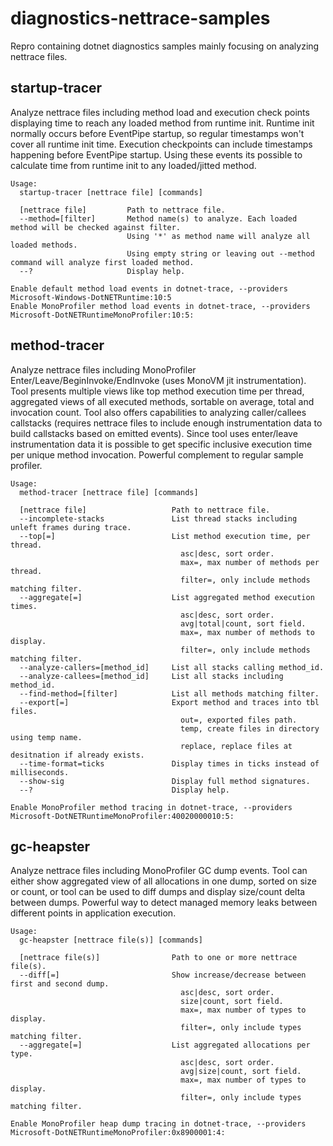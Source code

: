 # diagnostics-nettrace-samples

Repro containing dotnet diagnostics samples mainly focusing on analyzing nettrace files.

## startup-tracer

Analyze nettrace files including method load and execution check points displaying time to reach any loaded method from runtime init. Runtime init normally occurs before EventPipe startup, so regular timestamps won't cover all runtime init time. Execution checkpoints can include timestamps happening before EventPipe startup. Using these events its possible to calculate time from runtime init to any loaded/jitted method.

```
Usage:
  startup-tracer [nettrace file] [commands]

  [nettrace file]         Path to nettrace file.
  --method=[filter]       Method name(s) to analyze. Each loaded method will be checked against filter.
                          Using '*' as method name will analyze all loaded methods.
                          Using empty string or leaving out --method command will analyze first loaded method.
  --?                     Display help.

Enable default method load events in dotnet-trace, --providers Microsoft-Windows-DotNETRuntime:10:5
Enable MonoProfiler method load events in dotnet-trace, --providers Microsoft-DotNETRuntimeMonoProfiler:10:5:
```

## method-tracer

Analyze nettrace files including MonoProfiler Enter/Leave/BeginInvoke/EndInvoke (uses MonoVM jit instrumentation). Tool presents multiple views like top method execution time per thread, aggregated views of all executed methods, sortable on average, total and invocation count. Tool also offers capabilities to analyzing caller/callees callstacks (requires nettrace files to include enough instrumentation data to build callstacks based on emitted events). Since tool uses enter/leave instrumentation data it is possible to get specific inclusive execution time per unique method invocation. Powerful complement to regular sample profiler.

```
Usage:
  method-tracer [nettrace file] [commands]

  [nettrace file]                   Path to nettrace file.
  --incomplete-stacks               List thread stacks including unleft frames during trace.
  --top[=]                          List method execution time, per thread.
                                      asc|desc, sort order.
                                      max=, max number of methods per thread.
                                      filter=, only include methods matching filter.
  --aggregate[=]                    List aggregated method execution times.
                                      asc|desc, sort order.
                                      avg|total|count, sort field.
                                      max=, max number of methods to display.
                                      filter=, only include methods matching filter.
  --analyze-callers=[method_id]     List all stacks calling method_id.
  --analyze-callees=[method_id]     List all stacks including method_id.
  --find-method=[filter]            List all methods matching filter.
  --export[=]                       Export method and traces into tbl files.
                                      out=, exported files path.
                                      temp, create files in directory using temp name.
                                      replace, replace files at desitnation if already exists.
  --time-format=ticks               Display times in ticks instead of milliseconds.
  --show-sig                        Display full method signatures.
  --?                               Display help.

Enable MonoProfiler method tracing in dotnet-trace, --providers Microsoft-DotNETRuntimeMonoProfiler:40020000010:5:
```

## gc-heapster

Analyze nettrace files including MonoProfiler GC dump events. Tool can either show aggregated view of all allocations in one dump, sorted on size or count, or tool can be used to diff dumps and display size/count delta between dumps. Powerful way to detect managed memory leaks between different points in application execution.

```
Usage:
  gc-heapster [nettrace file(s)] [commands]

  [nettrace file(s)]                Path to one or more nettrace file(s).
  --diff[=]                         Show increase/decrease between first and second dump.
                                      asc|desc, sort order.
                                      size|count, sort field.
                                      max=, max number of types to display.
                                      filter=, only include types matching filter.
  --aggregate[=]                    List aggregated allocations per type.
                                      asc|desc, sort order.
                                      avg|size|count, sort field.
                                      max=, max number of types to display.
                                      filter=, only include types matching filter.

Enable MonoProfiler heap dump tracing in dotnet-trace, --providers Microsoft-DotNETRuntimeMonoProfiler:0x8900001:4:
```
